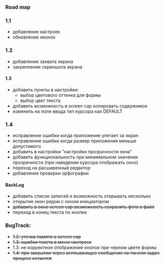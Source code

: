 ### Road map

### 1.1

- добавление настроек
- обновление иконок

### 1.2

- добавление захвата экрана
- закрепление скриншота экрана

#### 1.3
- добавить пункты в настройки:
    - выбор цветового оттенка для формы
    - выбор цвет текста
- добавить возможность в screen cap копировать содержимое
- изменить на поле ввода тип курсора как DEFAULT

### 1.4

- исправление ошибки когда приложение улетает за экран
- исправление ошибки когда размер приложения меньше допустимого
- добавить в настройки "настройки прозрачности окна"
- добавить функциональность при минимальном значении прозрачности (при наведении курсора отображать окно)
- переход на расширенный редактор
- добавление проверки орфографии

#### BackLog
- добавить список записей и возможность открывать несколько
- открытие окон рядом с окном инициатором
- ~~добавить в окно screen cap возможность сохранять фото в файл~~
- переход в конец текста по кнопке

### BugTrack:

- ~~1.2: утечка памяти в screen cap~~
- ~~1.3: ошибки текста в меню настроек~~
- 1.3: не корректное отображение кнопок при черном цвете формы
- ~~1.4: при закрытии через всплывающее сообщение на панели задач процесс остается~~